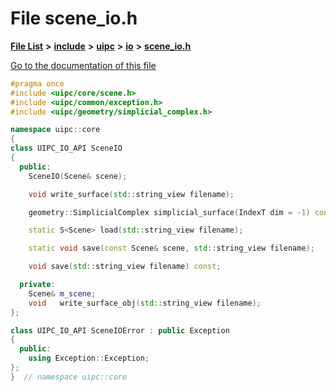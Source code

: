 

# File scene\_io.h

[**File List**](files.md) **>** [**include**](dir_d44c64559bbebec7f509842c48db8b23.md) **>** [**uipc**](dir_9f30510905f1286cc334e7ecdb1aceca.md) **>** [**io**](dir_852854ea57a318f61c10cfed1155dbd7.md) **>** [**scene\_io.h**](scene__io_8h.md)

[Go to the documentation of this file](scene__io_8h.md)


```C++
#pragma once
#include <uipc/core/scene.h>
#include <uipc/common/exception.h>
#include <uipc/geometry/simplicial_complex.h>

namespace uipc::core
{
class UIPC_IO_API SceneIO
{
  public:
    SceneIO(Scene& scene);

    void write_surface(std::string_view filename);

    geometry::SimplicialComplex simplicial_surface(IndexT dim = -1) const;

    static S<Scene> load(std::string_view filename);

    static void save(const Scene& scene, std::string_view filename);

    void save(std::string_view filename) const;

  private:
    Scene& m_scene;
    void   write_surface_obj(std::string_view filename);
};

class UIPC_IO_API SceneIOError : public Exception
{
  public:
    using Exception::Exception;
};
}  // namespace uipc::core
```


